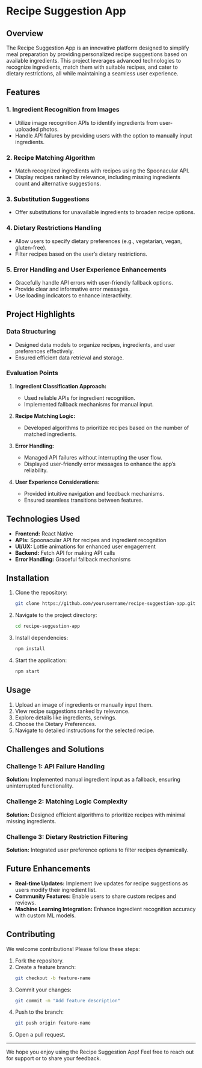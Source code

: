 # Recipe Suggestion App

## Overview
The Recipe Suggestion App is an innovative platform designed to simplify meal preparation by providing personalized recipe suggestions based on available ingredients. This project leverages advanced technologies to recognize ingredients, match them with suitable recipes, and cater to dietary restrictions, all while maintaining a seamless user experience.

## Features

### 1. Ingredient Recognition from Images
- Utilize image recognition APIs to identify ingredients from user-uploaded photos.
- Handle API failures by providing users with the option to manually input ingredients.

### 2. Recipe Matching Algorithm
- Match recognized ingredients with recipes using the Spoonacular API.
- Display recipes ranked by relevance, including missing ingredients count and alternative suggestions.

### 3. Substitution Suggestions
- Offer substitutions for unavailable ingredients to broaden recipe options.

### 4. Dietary Restrictions Handling
- Allow users to specify dietary preferences (e.g., vegetarian, vegan, gluten-free).
- Filter recipes based on the user’s dietary restrictions.

### 5. Error Handling and User Experience Enhancements
- Gracefully handle API errors with user-friendly fallback options.
- Provide clear and informative error messages.
- Use loading indicators to enhance interactivity.

## Project Highlights

### Data Structuring
- Designed data models to organize recipes, ingredients, and user preferences effectively.
- Ensured efficient data retrieval and storage.

### Evaluation Points
1. **Ingredient Classification Approach:** 
   - Used reliable APIs for ingredient recognition.
   - Implemented fallback mechanisms for manual input.

2. **Recipe Matching Logic:**
   - Developed algorithms to prioritize recipes based on the number of matched ingredients.

3. **Error Handling:**
   - Managed API failures without interrupting the user flow.
   - Displayed user-friendly error messages to enhance the app’s reliability.

4. **User Experience Considerations:**
   - Provided intuitive navigation and feedback mechanisms.
   - Ensured seamless transitions between features.

## Technologies Used
- **Frontend:** React Native
- **APIs:** Spoonacular API for recipes and ingredient recognition
- **UI/UX:** Lottie animations for enhanced user engagement
- **Backend:** Fetch API for making API calls
- **Error Handling:** Graceful fallback mechanisms

## Installation

1. Clone the repository:
   ```bash
   git clone https://github.com/yourusername/recipe-suggestion-app.git
   ```

2. Navigate to the project directory:
   ```bash
   cd recipe-suggestion-app
   ```

3. Install dependencies:
   ```bash
   npm install
   ```

4. Start the application:
   ```bash
   npm start
   ```

## Usage
1. Upload an image of ingredients or manually input them.
2. View recipe suggestions ranked by relevance.
3. Explore details like  ingredients, servings.
4. Choose the Dietary Preferences.
5. Navigate to detailed instructions for the selected recipe.

## Challenges and Solutions

### Challenge 1: API Failure Handling
**Solution:** Implemented manual ingredient input as a fallback, ensuring uninterrupted functionality.

### Challenge 2: Matching Logic Complexity
**Solution:** Designed efficient algorithms to prioritize recipes with minimal missing ingredients.

### Challenge 3: Dietary Restriction Filtering
**Solution:** Integrated user preference options to filter recipes dynamically.

## Future Enhancements
- **Real-time Updates:** Implement live updates for recipe suggestions as users modify their ingredient list.
- **Community Features:** Enable users to share custom recipes and reviews.
- **Machine Learning Integration:** Enhance ingredient recognition accuracy with custom ML models.

## Contributing
We welcome contributions! Please follow these steps:
1. Fork the repository.
2. Create a feature branch:
   ```bash
   git checkout -b feature-name
   ```
3. Commit your changes:
   ```bash
   git commit -m "Add feature description"
   ```
4. Push to the branch:
   ```bash
   git push origin feature-name
   ```
5. Open a pull request.

---

We hope you enjoy using the Recipe Suggestion App! Feel free to reach out for support or to share your feedback.
